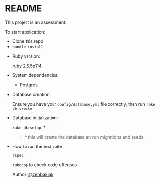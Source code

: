 # README

This project is an assessment.

To start application:

- Clone this repo
- `bundle install`

* Ruby version:

  ruby 2.6.5p114

* System dependencies:
  - Postgres.

* Database creation

  Ensure you have your `config/database.yml` file correctly,
  then run `rake db:create`

* Database initialization:

  `rake db:setup `*

  > \* this will create the database an run migrations and seeds.


* How to run the test suite

  `rspec`

  `rubocop` to check code offenses

  Author:
  [@zenbakiak](https://github.com/zenbakiak)